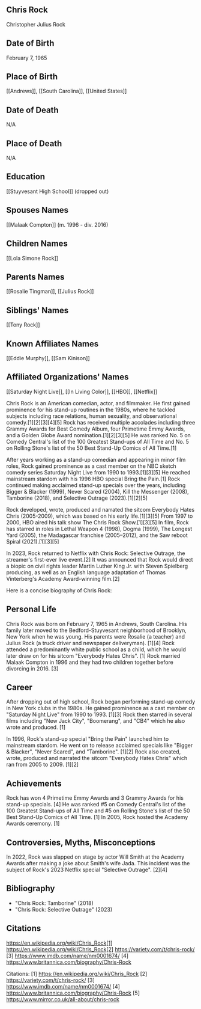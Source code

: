## Chris Rock
Christopher Julius Rock

## Date of Birth
February 7, 1965

## Place of Birth
[[Andrews]], [[South Carolina]], [[United States]]

## Date of Death
N/A

## Place of Death
N/A

## Education
[[Stuyvesant High School]] (dropped out)

## Spouses Names
[[Malaak Compton]] (m. 1996 - div. 2016)

## Children Names
[[Lola Simone Rock]]

## Parents Names
[[Rosalie Tingman]], [[Julius Rock]]

## Siblings' Names
[[Tony Rock]]

## Known Affiliates Names
[[Eddie Murphy]], [[Sam Kinison]]

## Affiliated Organizations' Names
[[Saturday Night Live]], [[In Living Color]], [[HBO]], [[Netflix]]

Chris Rock is an American comedian, actor, and filmmaker. He first gained prominence for his stand-up routines in the 1980s, where he tackled subjects including race relations, human sexuality, and observational comedy.[1][2][3][4][5] Rock has received multiple accolades including three Grammy Awards for Best Comedy Album, four Primetime Emmy Awards, and a Golden Globe Award nomination.[1][2][3][5] He was ranked No. 5 on Comedy Central's list of the 100 Greatest Stand-ups of All Time and No. 5 on Rolling Stone's list of the 50 Best Stand-Up Comics of All Time.[1]

After years working as a stand-up comedian and appearing in minor film roles, Rock gained prominence as a cast member on the NBC sketch comedy series Saturday Night Live from 1990 to 1993.[1][3][5] He reached mainstream stardom with his 1996 HBO special Bring the Pain.[1] Rock continued making acclaimed stand-up specials over the years, including Bigger & Blacker (1999), Never Scared (2004), Kill the Messenger (2008), Tamborine (2018), and Selective Outrage (2023).[1][2][5] 

Rock developed, wrote, produced and narrated the sitcom Everybody Hates Chris (2005-2009), which was based on his early life.[1][3][5] From 1997 to 2000, HBO aired his talk show The Chris Rock Show.[1][3][5] In film, Rock has starred in roles in Lethal Weapon 4 (1998), Dogma (1999), The Longest Yard (2005), the Madagascar franchise (2005–2012), and the Saw reboot Spiral (2021).[1][3][5]

In 2023, Rock returned to Netflix with Chris Rock: Selective Outrage, the streamer's first-ever live event.[2] It was announced that Rock would direct a biopic on civil rights leader Martin Luther King Jr. with Steven Spielberg producing, as well as an English language adaptation of Thomas Vinterberg's Academy Award-winning film.[2]

Here is a concise biography of Chris Rock:

## Personal Life
Chris Rock was born on February 7, 1965 in Andrews, South Carolina. His family later moved to the Bedford-Stuyvesant neighborhood of Brooklyn, New York when he was young. His parents were Rosalie (a teacher) and Julius Rock (a truck driver and newspaper deliveryman). [1][4] Rock attended a predominantly white public school as a child, which he would later draw on for his sitcom "Everybody Hates Chris". [1] Rock married Malaak Compton in 1996 and they had two children together before divorcing in 2016. [3]

## Career
After dropping out of high school, Rock began performing stand-up comedy in New York clubs in the 1980s. He gained prominence as a cast member on "Saturday Night Live" from 1990 to 1993. [1][3] Rock then starred in several films including "New Jack City", "Boomerang", and "CB4" which he also wrote and produced. [1] 

In 1996, Rock's stand-up special "Bring the Pain" launched him to mainstream stardom. He went on to release acclaimed specials like "Bigger & Blacker", "Never Scared", and "Tamborine". [1][2] Rock also created, wrote, produced and narrated the sitcom "Everybody Hates Chris" which ran from 2005 to 2009. [1][2]

## Achievements
Rock has won 4 Primetime Emmy Awards and 3 Grammy Awards for his stand-up specials. [4] He was ranked #5 on Comedy Central's list of the 100 Greatest Stand-ups of All Time and #5 on Rolling Stone's list of the 50 Best Stand-Up Comics of All Time. [1] In 2005, Rock hosted the Academy Awards ceremony. [1]

## Controversies, Myths, Misconceptions
In 2022, Rock was slapped on stage by actor Will Smith at the Academy Awards after making a joke about Smith's wife Jada. This incident was the subject of Rock's 2023 Netflix special "Selective Outrage". [2][4]

## Bibliography
- "Chris Rock: Tamborine" (2018)
- "Chris Rock: Selective Outrage" (2023)

## Citations 
https://en.wikipedia.org/wiki/Chris_Rock[1] https://en.wikipedia.org/wiki/Chris_Rock[2] https://variety.com/t/chris-rock/
[3] https://www.imdb.com/name/nm0001674/
[4] https://www.britannica.com/biography/Chris-Rock

Citations:
[1] https://en.wikipedia.org/wiki/Chris_Rock
[2] https://variety.com/t/chris-rock/
[3] https://www.imdb.com/name/nm0001674/
[4] https://www.britannica.com/biography/Chris-Rock
[5] https://www.mirror.co.uk/all-about/chris-rock